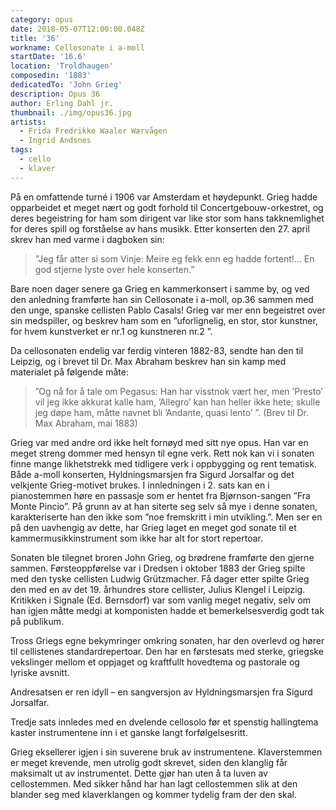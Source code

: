 ```yaml
---
category: opus
date: 2018-05-07T12:00:00.048Z
title: '36'
workname: Cellosonate i a-moll
startDate: '16.6'
location: 'Troldhaugen'
composedin: '1883'
dedicatedTo: 'John Grieg'
description: Opus 36
author: Erling Dahl jr.
thumbnail: ./img/opus36.jpg
artists:
  - Frida Fredrikke Waaler Wærvågen
  - Ingrid Andsnes
tags:
  - cello
  - klaver
---
```

På en omfattende turné i 1906 var Amsterdam et høydepunkt. Grieg hadde opparbeidet et meget nært og godt forhold til Concertgebouw-orkestret, og deres begeistring for ham som dirigent var like stor som hans takknemlighet for deres spill og forståelse av hans musikk. Etter konserten den 27. april skrev han med varme i dagboken sin:  

> ”Jeg får atter si som Vinje: Meire eg fekk enn eg hadde fortent!… En god stjerne lyste over hele konserten.”

Bare noen dager senere ga Grieg en kammerkonsert i samme by, og ved den anledning framførte han sin Cellosonate i a-moll, op.36 sammen med den unge, spanske cellisten Pablo Casals! Grieg var mer enn begeistret over sin medspiller, og beskrev ham som en ”uforlignelig, en stor, stor kunstner, for hvem kunstverket er nr.1 og kunstneren nr.2 ”.

Da cellosonaten endelig var ferdig vinteren 1882-83, sendte han den til Leipzig, og i brevet til Dr. Max Abraham beskrev han sin kamp med materialet på følgende måte:  

> ”Og nå for å tale om Pegasus: Han har visstnok vært her, men ’Presto’ vil jeg ikke akkurat kalle ham, ’Allegro’ kan han heller ikke hete; skulle jeg døpe ham, måtte navnet bli ’Andante, quasi lento’ ”. (Brev til Dr. Max Abraham, mai 1883)

Grieg var med andre ord ikke helt fornøyd med sitt nye opus. Han var en meget streng dommer med hensyn til egne verk. Rett nok kan vi i sonaten finne mange likhetstrekk med tidligere verk i oppbygging og rent tematisk. Både a-moll konserten, Hyldningsmarsjen fra Sigurd Jorsalfar og det velkjente Grieg-motivet brukes. I innledningen i 2. sats kan en i pianostemmen høre en passasje som er hentet fra Bjørnson-sangen ”Fra Monte Pincio”. På grunn av at han siterte seg selv så mye i denne sonaten, karakteriserte han den ikke som ”noe fremskritt i min utvikling.”. Men ser en på den uavhengig av dette, har Grieg laget en meget god sonate til et kammermusikkinstrument som ikke har alt for stort repertoar.

Sonaten ble tilegnet broren John Grieg, og brødrene framførte den gjerne sammen. Førsteoppførelse var i Dredsen i oktober 1883 der Grieg spilte med den tyske cellisten Ludwig Grützmacher. Få dager etter spilte Grieg den med en av det 19. århundres store cellister, Julius Klengel i Leipzig. Kritikken i Signale (Ed. Bernsdorf) var som vanlig meget negativ, selv om han igjen måtte medgi at komponisten hadde et bemerkelsesverdig godt tak på publikum.

Tross Griegs egne bekymringer omkring sonaten, har den overlevd og hører til cellistenes standardrepertoar. Den har en førstesats med sterke, griegske vekslinger mellom et oppjaget og kraftfullt hovedtema og pastorale og lyriske avsnitt.

Andresatsen er ren idyll – en sangversjon av Hyldningsmarsjen fra Sigurd Jorsalfar.

Tredje sats innledes med en dvelende cellosolo før et spenstig hallingtema kaster instrumentene inn i et ganske langt forfølgelsesritt.

Grieg eksellerer igjen i sin suverene bruk av instrumentene. Klaverstemmen er meget krevende, men utrolig godt skrevet, siden den klanglig får maksimalt ut av instrumentet. Dette gjør han uten å ta luven av cellostemmen. Med sikker hånd har han lagt cellostemmen slik at den blander seg med klaverklangen og kommer tydelig fram der den skal.

